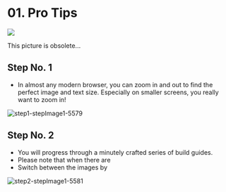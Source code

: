 # 01. Pro Tips

![](https://d17kynu4zpq5hy.cloudfront.net/igi/imade3d/ZpkAlqjKXrGNF1FI.medium)

This picture is obsolete...

## Step No. 1

- In almost any modern browser, you can zoom in and out to find the perfect image and text size. Especially on smaller screens, you really want to zoom in!

![step1-stepImage1-5579](https://d17kynu4zpq5hy.cloudfront.net/igi/imade3d/q6cCYOKsQBykNeum.medium)

## Step No. 2

- You will progress through a minutely crafted series of build guides.
- Please note that when there are
- Switch between the images by

![step2-stepImage1-5581](https://d17kynu4zpq5hy.cloudfront.net/igi/imade3d/IMhmOVFl32LDoaaT.medium)

<span></span>
